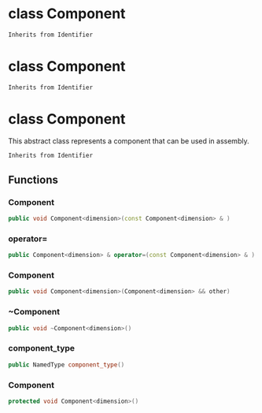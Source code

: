 # class Component


```cpp
Inherits from Identifier
```



# class Component


```cpp
Inherits from Identifier
```



# class Component


 This abstract class represents a component that can be used in assembly.



```cpp
Inherits from Identifier
```



## Functions

### Component

```cpp
public void Component<dimension>(const Component<dimension> & )
```


### operator=

```cpp
public Component<dimension> & operator=(const Component<dimension> & )
```


### Component

```cpp
public void Component<dimension>(Component<dimension> && other)
```


### ~Component

```cpp
public void ~Component<dimension>()
```


### component_type

```cpp
public NamedType component_type()
```

### Component

```cpp
protected void Component<dimension>()
```




